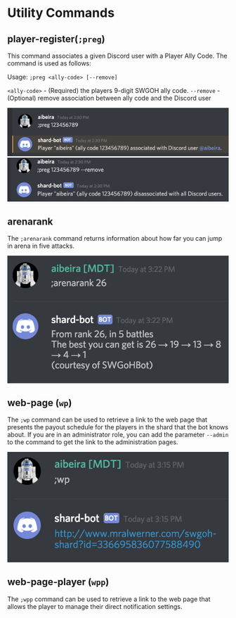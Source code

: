 # Utility Commands

## player-register(`;preg`)
This command associates a given Discord user with a Player Ally Code.  The command is used as follows:

Usage: `;preg <ally-code> [--remove]`

`<ally-code>` - (Required) the players 9-digit SWGOH ally code.
`--remove` - (Optional) remove association between ally code and the Discord user

![Image](images/command_preg.png)
![Image](images/command_preg_remove.png)

## arenarank
The `;arenarank` command returns information about how far you can jump in arena in five attacks.

![Image](images/command_arenarank.png)

## web-page (`wp`)

The `;wp` command can be used to retrieve a link to the web page that presents the payout schedule for the players in the shard that the bot knows about.  If you are in an administrator role, you can add the parameter `--admin` to the command to get the link to the administration pages.

![Image](images/command_wp.png)

## web-page-player (`wpp`)

The `;wpp` command can be used to retrieve a link to the web page that allows the player to manage their direct notification settings.
